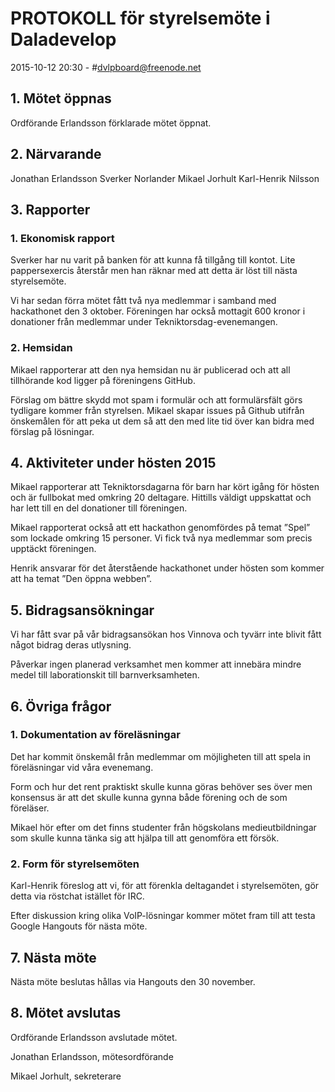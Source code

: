# PROTOKOLL för styrelsemöte i Daladevelop
2015-10-12 20:30 - #dvlpboard@freenode.net

## 1. Mötet öppnas
Ordförande Erlandsson förklarade mötet öppnat.

## 2. Närvarande
Jonathan Erlandsson
Sverker Norlander
Mikael Jorhult
Karl-Henrik Nilsson

## 3. Rapporter
### 1. Ekonomisk rapport
Sverker har nu varit på banken för att kunna få tillgång till kontot. Lite pappersexercis återstår men han räknar med att detta är löst till nästa styrelsemöte.

Vi har sedan förra mötet fått två nya medlemmar i samband med hackathonet den 3 oktober. Föreningen har också mottagit 600 kronor i donationer från medlemmar under Tekniktorsdag-evenemangen.

### 2. Hemsidan
Mikael rapporterar att den nya hemsidan nu är publicerad och att all tillhörande kod ligger på föreningens GitHub.

Förslag om bättre skydd mot spam i formulär och att formulärsfält görs tydligare kommer från styrelsen. Mikael skapar issues på Github utifrån önskemålen för att peka ut dem så att den med lite tid över kan bidra med förslag på lösningar. 
## 4. Aktiviteter under hösten 2015
Mikael rapporterar att Tekniktorsdagarna för barn har kört igång för hösten och är fullbokat med omkring 20 deltagare. Hittills väldigt uppskattat och har lett till en del donationer till föreningen.

Mikael rapporterat också att ett hackathon genomfördes på temat ”Spel” som lockade omkring 15 personer. Vi fick två nya medlemmar som precis upptäckt föreningen.

Henrik ansvarar för det återstående hackathonet under hösten som kommer att ha temat ”Den öppna webben”.

## 5. Bidragsansökningar
Vi har fått svar på vår bidragsansökan hos Vinnova och tyvärr inte blivit fått något bidrag deras utlysning.

Påverkar ingen planerad verksamhet men kommer att innebära mindre medel till laborationskit till barnverksamheten.

## 6. Övriga frågor
### 1. Dokumentation av föreläsningar
Det har kommit önskemål från medlemmar om möjligheten till att spela in föreläsningar vid våra evenemang.

Form och hur det rent praktiskt skulle kunna göras behöver ses över men konsensus är att det skulle kunna gynna både förening och de som föreläser.

Mikael hör efter om det finns studenter från högskolans medieutbildningar som skulle kunna tänka sig att hjälpa till att genomföra ett försök.

### 2. Form för styrelsemöten
Karl-Henrik föreslog att vi, för att förenkla deltagandet i styrelsemöten, gör detta via röstchat istället för IRC.

Efter diskussion kring olika VoIP-lösningar kommer mötet fram till att testa Google Hangouts för nästa möte.

## 7. Nästa möte
Nästa möte beslutas hållas via Hangouts den 30 november.

## 8. Mötet avslutas
Ordförande Erlandsson avslutade mötet.




Jonathan Erlandsson, mötesordförande



Mikael Jorhult, sekreterare